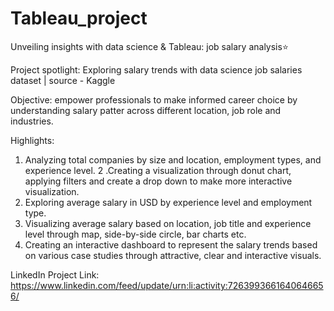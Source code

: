# Tableau_project
Unveiling insights with data science & Tableau: job salary analysis⭐

Project spotlight: Exploring salary trends with data science job salaries dataset | source - Kaggle 

Objective: empower professionals to make informed career choice by understanding salary patter across different location, job role and industries.

Highlights:
1. Analyzing total companies by size and location, employment types, and experience level.
2 .Creating a visualization through donut chart, applying filters and create a drop down to make more interactive visualization.
3. Exploring average salary in USD by experience level and employment type.
4. Visualizing average salary based on location, job title and experience level through map, side-by-side circle, bar charts etc.
5. Creating an interactive dashboard to represent the salary trends based on various case studies through attractive, clear and interactive visuals.


LinkedIn Project Link: https://www.linkedin.com/feed/update/urn:li:activity:7263993661640646656/
